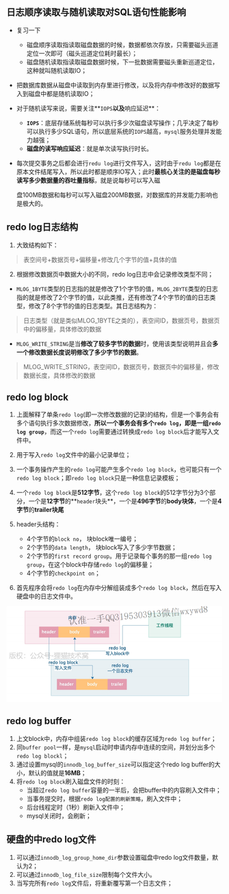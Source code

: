 ## 日志顺序读取与随机读取对SQL语句性能影响

- 复习一下
  - 磁盘顺序读取指读取磁盘数据的时候，数据都依次存放，只需要磁头巡道定位一次即可（磁头巡道定位耗时最长）；
  - 磁盘随机读取指读取磁盘数据时候，下一批数据需要磁头重新巡道定位，这种就叫随机读取IO；

- 把数据库数据从磁盘中读取到内存里进行修改，以及将内存中修改好的数据写入到磁盘中都是随机读取IO；

- 对于随机读写来说，需要关注**`IOPS`**以及**响应延迟**：

  - **`IOPS`**：底层存储系统每秒可以执行多少次磁盘读写操作；几乎决定了每秒可以执行多少SQL语句，所以底层系统的`IOPS`越高，`mysql`服务处理并发能力越强；
  - **磁盘的读写响应延迟**：就是单次读写执行时长。

- 每次提交事务之后都会进行`redu log`进行文件写入，这时由于`redu log`都是在原本文件结尾写入，所以此时都是顺序IO写入；此时**最核心关注的是磁盘每秒读写多少数据量的吞吐量指标**，就是说每秒可以写入磁

  盘100MB数据和每秒可以写入磁盘200MB数据，对数据库的并发能力影响也是极大的。

## redo log日志结构

1. 大致结构如下：

> 表空间号+数据页号+偏移量+修改几个字节的值+具体的值

2. 根据修改数据页中数据大小的不同，redo log日志中会记录修改类型不同；

- `MLOG_1BYTE`类型的日志指的就是修改了1个字节的值，`MLOG_2BYTE`类型的日志指的就是修改了2个字节的值，以此类推，还有修改了4个字节的值的日志类型，修改了8个字节的值的日志类型。其日志结构为：

> 日志类型（就是类似MLOG_1BYTE之类的），表空间ID，数据页号，数据页中的偏移量，具体修改的数据

- `MLOG_WRITE_STRING`是当**修改了较多字节的数据**时，使用该类型说明并且会**多一个修改数据长度说明修改了多少字节的数据**。

> MLOG_WRITE_STRING，表空间ID，数据页号，数据页中的偏移量，修改数据长度，具体修改的数据



## redo log block

1. 上面解释了单条`redo log`(即一次修改数据的记录)的结构，但是一个事务会有多个语句执行多次数据修改，**所以一个事务会有多个`redo log`，即是一组`redo log group`**，而这一个`redo log`需要通过转换成`redo log block`后才能写入文件中。
2. 用于写入`redo log`文件中的最小记录单位；
3. 一个事务操作产生的`redo log`可能产生多个`redo log block`，也可能只有一个`redo log block`；即`redo log block`只是一种信息记录模板；
4. 一个`redo log block`是**512字节**，这个`redo log block`的512字节分为3个部分，一个是**12字节**的**`header`块头**，一个是**496字节**的**body块体**，一个是**4字节**的**trailer块尾**

4. header头结构：
   - 4个字节的`block no`， 块block唯一编号；
   - 2个字节的`data length`， 块block写入了多少字节数据；
   - 2个字节的`first record group`。用于记录每个事务的那一组`redo log group`，在这个block中存储`redo log`的偏移量；
   - 4个字节的`checkpoint on`；
5. 首先程序会将`redo log`在内存中分解组装成多个`redo log block`，然后在写入硬盘中的日志文件中。

![image-20230206164841431](img/image-20230206164841431.png)

## redo log buffer

1. 上文block中，内存中组装`redo log block`的缓存区域为`redo log buffer`；
2. 同`buffer pool`一样，是`mysql`启动时申请内存中连续的空间，并划分出多个`redo log blockl`；
3. 通过设置mysql的`innodb_log_buffer_size`可以指定这个redo log buffer的大小，默认的值就是**16MB**；
4. 将`redo log block`刷入磁盘文件的时刻：
   - 当超过`redo log buffer`容量的一半后，会把buffer中的内容刷入文件中；
   - 当事务提交时，根据`redo log配置的刷新策略`，刷入文件中；
   - 后台线程定时（1秒）刷新入文件中；
   - mysql关闭时，会刷新；

## 硬盘的中redo log文件

1. 可以通过`innodb_log_group_home_dir`参数设置磁盘中redo log文件数量，默认为2；
2. 可以通过`innodb_log_file_size`限制每个文件大小。
3. 当写完所有`redo log`文件后，将重新覆写第一个日志文件；

